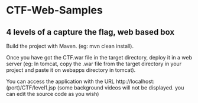 # CTF-Web-Samples
4 levels of a capture the flag, web based box
------------------------------------------------------
Build the project with Maven. (eg: mvn clean install).

Once you have got the CTF.war file in the target directory, deploy it in a web server (eg: In tomcat, copy the .war file from the target directory in your project and paste it on webapps directory in tomcat).

You can access the application with the URL http://localhost:(port)/CTF/level1.jsp
(some background videos will not be displayed. you can edit the source code as you wish)
